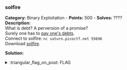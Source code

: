 ### solfire
**Category:** Binary Exploitation - **Points:** 500 - **Solves:** ????  
**Description:**  
What is debt? A perversion of a promise?  
Surely one has to [pay one's debts](https://osec.io/blog/tutorials/2022-03-14-solana-security-intro/).  
Connect to solfire: `nc saturn.picoctf.net 55696`  
Download [solfire](./solfire.tar.gz/).  

**Solution:**   

<details>
  <summary>:triangular_flag_on_post: FLAG</summary>

  ```
  picoCTF{}
  ```
</details>
